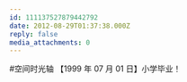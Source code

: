 ```yaml
---
id: 111137527879442792
date: 2012-08-29T01:37:38.000Z
reply: false
media_attachments: 0
---
```


#空间时光轴 【1999 年 07 月 01 日】小学毕业！

